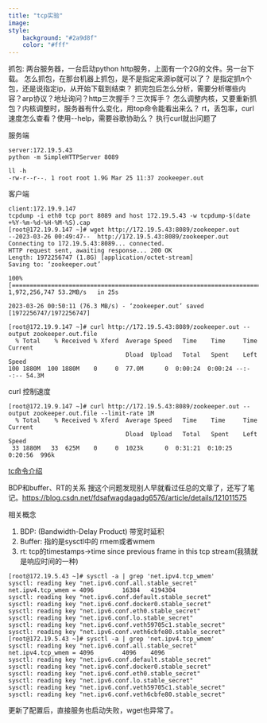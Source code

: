```yaml
---
title: "tcp实验"
image: 
style:
    background: "#2a9d8f"
    color: "#fff"
---
```


抓包:
两台服务器，一台启动python http服务，上面有一个2G的文件。另一台下载。
怎么抓包，在那台机器上抓包，是不是指定来源ip就可以了？
是指定抓n个包，还是说指定ip，从开始下载到结束？
抓完包后怎么分析，需要分析哪些内容？arp协议？地址询问？http三次握手？三次挥手？
怎么调整内核，又要重新抓包？内核调整时，服务器有什么变化，用top命令能看出来么？
rt，丢包率，curl速度怎么查看？使用--help，需要谷歌协助么？
执行curl就出问题了

服务端
```
server:172.19.5.43
python -m SimpleHTTPServer 8089

ll -h
-rw-r--r--. 1 root root 1.9G Mar 25 11:37 zookeeper.out
```

客户端
```
client:172.19.9.147
tcpdump -i eth0 tcp port 8089 and host 172.19.5.43 -w tcpdump-$(date +%Y-%m-%d-%H-%M-%S).cap
[root@172.19.9.147 ~]# wget http://172.19.5.43:8089/zookeeper.out
--2023-03-26 00:49:47--  http://172.19.5.43:8089/zookeeper.out
Connecting to 172.19.5.43:8089... connected.
HTTP request sent, awaiting response... 200 OK
Length: 1972256747 (1.8G) [application/octet-stream]
Saving to: ‘zookeeper.out’

100%[==========================================================================================================================================>] 1,972,256,747 53.2MB/s   in 25s    

2023-03-26 00:50:11 (76.3 MB/s) - ‘zookeeper.out’ saved [1972256747/1972256747]

[root@172.19.9.147 ~]# curl http://172.19.5.43:8089/zookeeper.out --output zookeeper.out.file
  % Total    % Received % Xferd  Average Speed   Time    Time     Time  Current
                                 Dload  Upload   Total   Spent    Left  Speed
100 1880M  100 1880M    0     0  77.0M      0  0:00:24  0:00:24 --:--:-- 54.3M
```

curl 控制速度
```
[root@172.19.9.147 ~]# curl http://172.19.5.43:8089/zookeeper.out --output zookeeper.out.file --limit-rate 1M
  % Total    % Received % Xferd  Average Speed   Time    Time     Time  Current
                                 Dload  Upload   Total   Spent    Left  Speed
 33 1880M   33  625M    0     0  1023k      0  0:31:21  0:10:25  0:20:56  996k
```
[tc命令介绍](https://tonydeng.github.io/sdn-handbook/linux/tc.html)




BDP和buffer、RT的关系
搜这个问题发现别人早就看过任总的文章了，还写了笔记。https://blog.csdn.net/fdsafwagdagadg6576/article/details/121011575

相关概念
1. BDP: (Bandwidth-Delay Product) 带宽时延积
2. Buffer: 指的是sysctl中的 rmem或者wmem
3. rt: tcp的timestamps->time since previous frame in this tcp stream(我猜就是响应时间的一种)

```
[root@172.19.5.43 ~]# sysctl -a | grep 'net.ipv4.tcp_wmem'
sysctl: reading key "net.ipv6.conf.all.stable_secret"
net.ipv4.tcp_wmem = 4096        16384   4194304
sysctl: reading key "net.ipv6.conf.default.stable_secret"
sysctl: reading key "net.ipv6.conf.docker0.stable_secret"
sysctl: reading key "net.ipv6.conf.eth0.stable_secret"
sysctl: reading key "net.ipv6.conf.lo.stable_secret"
sysctl: reading key "net.ipv6.conf.veth59705c1.stable_secret"
sysctl: reading key "net.ipv6.conf.veth6cbfe80.stable_secret"
[root@172.19.5.43 ~]# sysctl -a | grep 'net.ipv4.tcp_wmem'
sysctl: reading key "net.ipv6.conf.all.stable_secret"
net.ipv4.tcp_wmem = 4096        4096    4096
sysctl: reading key "net.ipv6.conf.default.stable_secret"
sysctl: reading key "net.ipv6.conf.docker0.stable_secret"
sysctl: reading key "net.ipv6.conf.eth0.stable_secret"
sysctl: reading key "net.ipv6.conf.lo.stable_secret"
sysctl: reading key "net.ipv6.conf.veth59705c1.stable_secret"
sysctl: reading key "net.ipv6.conf.veth6cbfe80.stable_secret"
```

更新了配置后，直接服务也启动失败，wget也异常了。
